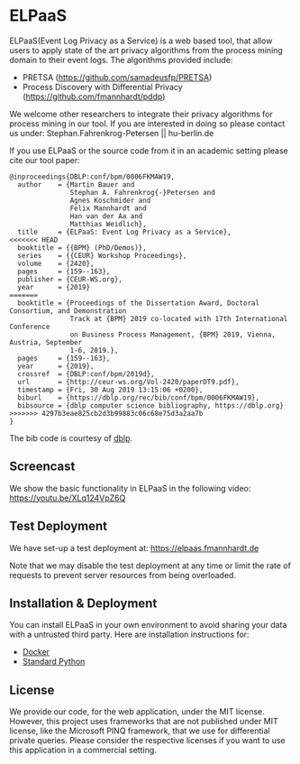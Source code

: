 # ELPaaS
ELPaaS(Event Log Privacy as a Service) is a web based tool, that allow users to apply state of the art privacy algorithms from the process mining domain to their event logs. 
The algorithms provided include:

* PRETSA (https://github.com/samadeusfp/PRETSA) 
* Process Discovery with Differential Privacy (https://github.com/fmannhardt/pddp)

We welcome other researchers to integrate their privacy algorithms for process mining in our tool. If you are interested in doing so please contact us under: Stephan.Fahrenkrog-Petersen || hu-berlin.de

If you use ELPaaS or the source code from it in an academic setting please cite our tool paper:
```
@inproceedings{DBLP:conf/bpm/0006FKMAW19,
  author    = {Martin Bauer and
               Stephan A. Fahrenkrog{-}Petersen and
               Agnes Koschmider and
               Felix Mannhardt and
               Han van der Aa and
               Matthias Weidlich},
  title     = {ELPaaS: Event Log Privacy as a Service},
<<<<<<< HEAD
  booktitle = {{BPM} (PhD/Demos)},
  series    = {{CEUR} Workshop Proceedings},
  volume    = {2420},
  pages     = {159--163},
  publisher = {CEUR-WS.org},
  year      = {2019}
=======
  booktitle = {Proceedings of the Dissertation Award, Doctoral Consortium, and Demonstration
               Track at {BPM} 2019 co-located with 17th International Conference
               on Business Process Management, {BPM} 2019, Vienna, Austria, September
               1-6, 2019.},
  pages     = {159--163},
  year      = {2019},
  crossref  = {DBLP:conf/bpm/2019d},
  url       = {http://ceur-ws.org/Vol-2420/paperDT9.pdf},
  timestamp = {Fri, 30 Aug 2019 13:15:06 +0200},
  biburl    = {https://dblp.org/rec/bib/conf/bpm/0006FKMAW19},
  bibsource = {dblp computer science bibliography, https://dblp.org}
>>>>>>> 4297b3eae825cb2d3b99883c06c68e75d3a2aa7b
}
```
The bib code is courtesy of [dblp](https://dblp1.uni-trier.de/rec/bibtex0/conf/bpm/0006FKMAW19).

## Screencast
We show the basic functionality in ELPaaS in the following video:
https://youtu.be/XLq124VpZ6Q

## Test Deployment
We have set-up a test deployment at:
https://elpaas.fmannhardt.de

Note that we may disable the test deployment at any time or limit the rate of requests to prevent server resources from being overloaded. 

## Installation & Deployment
You can install ELPaaS in your own environment to avoid sharing your data with a untrusted third party.
Here are installation instructions for:
* [Docker](setup_docker_readme.md)
* [Standard Python](setup_python_readme.md) 

## License
We provide our code, for the web application, under the MIT license. However, this project uses frameworks that are not published under MIT license, like the Microsoft PINQ framework, that we use for differential private queries. Please consider the respective licenses if you want to use this application in a commercial setting.
